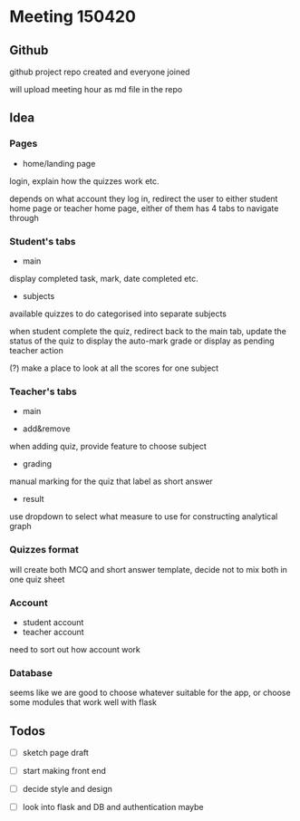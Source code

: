 ﻿# Meeting 150420

## Github
github project repo created and everyone joined

will upload meeting hour as md file in the repo

## Idea

### Pages

- home/landing page

login, explain how the quizzes work etc.

depends on what account they log in, redirect the user to either student home page or teacher home page, either of them has 4 tabs to navigate through


### Student's tabs

- main

display completed task, mark, date completed etc.

- subjects

available quizzes to do categorised into separate subjects
 
when student complete the quiz, redirect back to the main tab, update the status of the quiz to display the auto-mark grade or display as pending teacher action
 
(?) make a place to look at all the scores for one subject

### Teacher's tabs

- main

- add&remove

when adding quiz, provide feature to choose subject

- grading

manual marking for the quiz that label as short answer

- result

use dropdown to select what measure to use for constructing analytical graph

### Quizzes format

will create both MCQ and short answer template, decide not to mix both in one quiz sheet

### Account
- student account
- teacher account

need to sort out how account work

### Database

seems like we are good to choose whatever suitable for the app, or choose some modules that work well with flask

## Todos

 - [ ] sketch page draft
 - [ ] start making front end
 - [ ] decide style and design
 - [ ] look into flask and DB and authentication maybe

